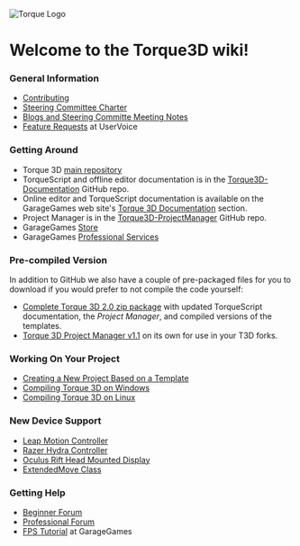 ![Torque Logo](http://static.garagegames.com/static/pg/logokits/Torque-Logo_H.png)

# Welcome to the Torque3D wiki!

### General Information
* [Contributing](wiki/Contributing)
* [Steering Committee Charter](wiki/Steering-Committee-Charter)
* [Blogs and Steering Committe Meeting Notes](wiki/Blogs-and-Meeting-Notes)
* [Feature Requests](https://garagegames.uservoice.com) at UserVoice

### Getting Around
* Torque 3D [main repository](https://github.com/GarageGames/Torque3D)
* TorqueScript and offline editor documentation is in the [Torque3D-Documentation](https://github.com/GarageGames/Torque3D-Documentation) GitHub repo.
* Online editor and TorqueScript documentation is available on the GarageGames web site's [Torque 3D Documentation](http://www.garagegames.com/documentation/torque-3d) section.
* Project Manager is in the [Torque3D-ProjectManager](https://github.com/GarageGames/Torque3D-ProjectManager) GitHub repo.
* GarageGames [Store](http://www.garagegames.com/products)
* GarageGames [Professional Services](http://services.garagegames.com/)

### Pre-compiled Version
In addition to GitHub we also have a couple of pre-packaged files for you to download if you would prefer to not compile the code yourself:
 
* [Complete Torque 3D 2.0 zip package](http://mit.garagegames.com/Torque3D-2.0.zip) with updated TorqueScript documentation, the *Project Manager*, and compiled versions of the templates.
* [Torque 3D Project Manager v1.1](http://mit.garagegames.com/T3DProjectManager-1.1.zip) on its own for use in your T3D forks.

### Working On Your Project
* [Creating a New Project Based on a Template](wiki/Creating-a-New-Project-Based-on-a-Template)
* [Compiling Torque 3D on Windows](wiki/Compiling-Torque-3D-on-Windows)
* [Compiling Torque 3D on Linux](wiki/Compiling-Torque-3D-on-Linux)

### New Device Support
* [Leap Motion Controller](wiki/Leap-Motion)
* [Razer Hydra Controller](wiki/Razer-Hydra)
* [Oculus Rift Head Mounted Display](wiki/Oculus-Rift)
* [ExtendedMove Class](wiki/ExtendedMove-Class)

### Getting Help
* [Beginner Forum](http://www.garagegames.com/community/forums/73)
* [Professional Forum](http://www.garagegames.com/community/forums/63)
* [FPS Tutorial](http://www.garagegames.com/products/torque-3d/fps) at GarageGames
